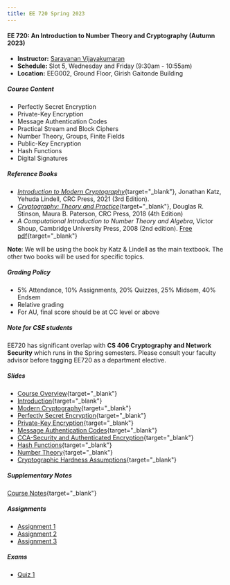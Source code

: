 ```yaml
---
title: EE 720 Spring 2023
---
```


#### EE 720: An Introduction to Number Theory and Cryptography (Autumn 2023)

-   **Instructor:** [Saravanan Vijayakumaran](http://www.ee.iitb.ac.in/~sarva)
-   **Schedule:** Slot 5, Wednesday and Friday (9:30am - 10:55am)
-   **Location:** EEG002, Ground Floor, Girish Gaitonde Building

##### Course Content

-   Perfectly Secret Encryption
-   Private-Key Encryption
-   Message Authentication Codes
-   Practical Stream and Block Ciphers
-   Number Theory, Groups, Finite Fields
-   Public-Key Encryption
-   Hash Functions
-   Digital Signatures

##### Reference Books

-   [*Introduction to Modern Cryptography*](https://www.cs.umd.edu/~jkatz/imc.html){target="_blank"}, Jonathan Katz, Yehuda Lindell, CRC Press, 2021 (3rd Edition).
-   [*Cryptography: Theory and Practice*](https://cs.uwaterloo.ca/~dstinson/CTAP4.html){target="_blank"}, Douglas R. Stinson, Maura B. Paterson, CRC Press, 2018 (4th Edition)
-   *A Computational Introduction to Number Theory and Algebra*, Victor Shoup, Cambridge University Press, 2008 (2nd edition). [Free pdf](https://www.shoup.net/ntb/){target="_blank"}

**Note**: We will be using the book by Katz & Lindell as the main textbook. The other two books will be used for specific topics.

##### Grading Policy

-   5% Attendance, 10% Assignments, 20% Quizzes, 25% Midsem, 40% Endsem
-   Relative grading
-   For AU, final score should be at CC level or above

##### Note for CSE students

EE720 has significant overlap with **CS 406 Cryptography and Network Security** which runs in the Spring semesters. Please consult your faculty advisor before tagging EE720 as a department elective.

##### Slides
- [Course Overview](./2023/slides/course-overview.html){target="_blank"}
- [Introduction](./2023/slides/introduction.html){target="_blank"}
- [Modern Cryptography](./2023/slides/modern-cryptography.html){target="_blank"}
- [Perfectly Secret Encryption](./2023/slides/perfectly-secret-encryption.html){target="_blank"}
- [Private-Key Encryption](./2023/slides/private-key-encryption.html){target="_blank"}
- [Message Authentication Codes](./2023/slides/message-authentication-codes.html){target="_blank"}
- [CCA-Security and Authenticated Encryption](./2023/slides/cca-security.html){target="_blank"}
- [Hash Functions](./2023/slides/hash-functions.html){target="_blank"}
- [Number Theory](./2023/slides/number-theory.html){target="_blank"}
- [Cryptographic Hardness Assumptions](./2023/slides/hardness-assumptions.html){target="_blank"}

##### Supplementary Notes

[Course Notes](./2023/notes/ee720-notes.pdf){target="_blank"}

##### Assignments
  - [Assignment 1](/courses/EE720/2023/assignments/assignment1.pdf)
  - [Assignment 2](/courses/EE720/2023/assignments/assignment2.pdf)
  - [Assignment 3](/courses/EE720/2023/assignments/assignment3.pdf)

##### Exams
  - [Quiz 1](/courses/EE720/2023/exams/quiz1.pdf)
